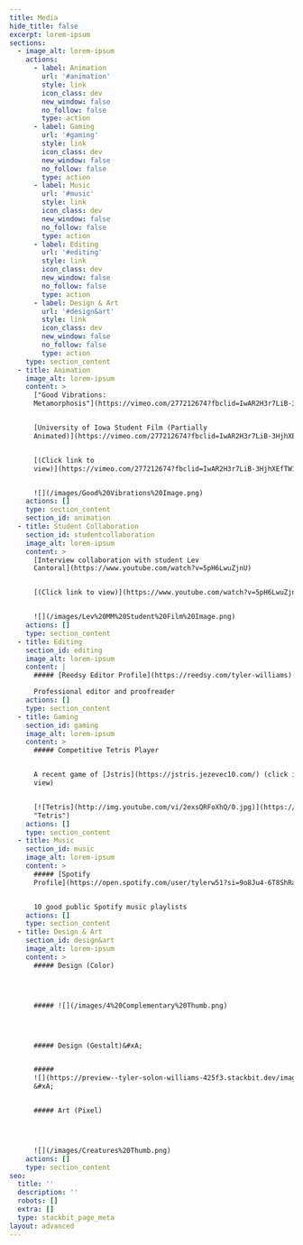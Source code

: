 ```yaml
---
title: Media
hide_title: false
excerpt: lorem-ipsum
sections:
  - image_alt: lorem-ipsum
    actions:
      - label: Animation
        url: '#animation'
        style: link
        icon_class: dev
        new_window: false
        no_follow: false
        type: action
      - label: Gaming
        url: '#gaming'
        style: link
        icon_class: dev
        new_window: false
        no_follow: false
        type: action
      - label: Music
        url: '#music'
        style: link
        icon_class: dev
        new_window: false
        no_follow: false
        type: action
      - label: Editing
        url: '#editing'
        style: link
        icon_class: dev
        new_window: false
        no_follow: false
        type: action
      - label: Design & Art
        url: '#design&art'
        style: link
        icon_class: dev
        new_window: false
        no_follow: false
        type: action
    type: section_content
  - title: Animation
    image_alt: lorem-ipsum
    content: >
      ["Good Vibrations:
      Metamorphosis"](https://vimeo.com/277212674?fbclid=IwAR2H3r7LiB-3HjhXEfTW1l5XzNnzwZr2twLJ5bARwi2yCZwQAONxV-lwpJs)


      [University of Iowa Student Film (Partially
      Animated)](https://vimeo.com/277212674?fbclid=IwAR2H3r7LiB-3HjhXEfTW1l5XzNnzwZr2twLJ5bARwi2yCZwQAONxV-lwpJs)


      [(Click link to
      view)](https://vimeo.com/277212674?fbclid=IwAR2H3r7LiB-3HjhXEfTW1l5XzNnzwZr2twLJ5bARwi2yCZwQAONxV-lwpJs)


      ![](/images/Good%20Vibrations%20Image.png)
    actions: []
    type: section_content
    section_id: animation
  - title: Student Collaboration
    section_id: studentcollaboration
    image_alt: lorem-ipsum
    content: >
      [Interview collaboration with student Lev
      Cantoral](https://www.youtube.com/watch?v=5pH6LwuZjnU)


      [(Click link to view)](https://www.youtube.com/watch?v=5pH6LwuZjnU)


      ![](/images/Lev%20MM%20Student%20Film%20Image.png)
    actions: []
    type: section_content
  - title: Editing
    section_id: editing
    image_alt: lorem-ipsum
    content: |
      ##### [Reedsy Editor Profile](https://reedsy.com/tyler-williams)

      Professional editor and proofreader
    actions: []
    type: section_content
  - title: Gaming
    section_id: gaming
    image_alt: lorem-ipsum
    content: >
      ##### Competitive Tetris Player


      A recent game of [Jstris](https://jstris.jezevec10.com/) (click image to
      view)


      [![Tetris](http://img.youtube.com/vi/2exsQRFoXhQ/0.jpg)](https://www.youtube.com/watch?v=2exsQRFoXhQ\&ab_channel=tylerw51
      "Tetris")
    actions: []
    type: section_content
  - title: Music
    section_id: music
    image_alt: lorem-ipsum
    content: >
      ##### [Spotify
      Profile](https://open.spotify.com/user/tylerw51?si=9o8Ju4-6T8ShRambF-E3Tg)


      10 good public Spotify music playlists
    actions: []
    type: section_content
  - title: Design & Art
    section_id: design&art
    image_alt: lorem-ipsum
    content: >
      ##### Design (Color)




      ##### ![](/images/4%20Complementary%20Thumb.png)




      ##### Design (Gestalt)&#xA;


      #####
      ![](https://preview--tyler-solon-williams-425f3.stackbit.dev/images/4%20Figure-Ground%20Thumb.png)     
      &#xA;


      ##### Art (Pixel)




      ![](/images/Creatures%20Thumb.png)
    actions: []
    type: section_content
seo:
  title: ''
  description: ''
  robots: []
  extra: []
  type: stackbit_page_meta
layout: advanced
---
```

